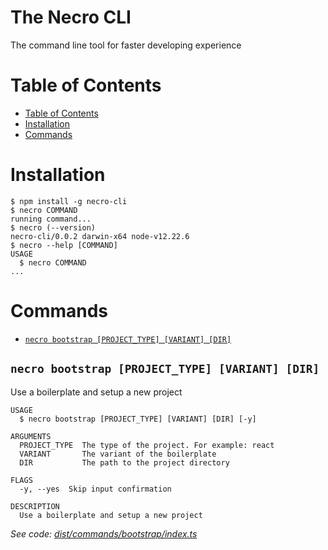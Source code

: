 The Necro CLI
=================

The command line tool for faster developing experience

# Table of Contents
<!-- toc -->
* [Table of Contents](#table-of-contents)
* [Installation](#installation)
* [Commands](#commands)
<!-- tocstop -->
# Installation
<!-- usage -->
```sh-session
$ npm install -g necro-cli
$ necro COMMAND
running command...
$ necro (--version)
necro-cli/0.0.2 darwin-x64 node-v12.22.6
$ necro --help [COMMAND]
USAGE
  $ necro COMMAND
...
```
<!-- usagestop -->
# Commands
<!-- commands -->
* [`necro bootstrap [PROJECT_TYPE] [VARIANT] [DIR]`](#necro-bootstrap-project_type-variant-dir)

## `necro bootstrap [PROJECT_TYPE] [VARIANT] [DIR]`

Use a boilerplate and setup a new project

```
USAGE
  $ necro bootstrap [PROJECT_TYPE] [VARIANT] [DIR] [-y]

ARGUMENTS
  PROJECT_TYPE  The type of the project. For example: react
  VARIANT       The variant of the boilerplate
  DIR           The path to the project directory

FLAGS
  -y, --yes  Skip input confirmation

DESCRIPTION
  Use a boilerplate and setup a new project
```

_See code: [dist/commands/bootstrap/index.ts](https://github.com/necrobits/necro-cli/blob/v0.0.2/dist/commands/bootstrap/index.ts)_
<!-- commandsstop -->
